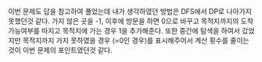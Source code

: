 이번 문제도 답을 참고하여 풀었는데 내가 생각하였던 방법은 DFS에서 DP로 나아가지 못했던것 같다. 가지 않은 곳을 -1, 이후에 방문을 하면 0으로 바꾸고 목적지까지의 도착 가능여부를 따지고 목적지에 가는 경우 1을 추가해준다. 또한 중간에 탐색을 하여서 갔었지만 목적지까지 가지 못하였을 경우 (=0인 경우)를 표시해주어서 계산 횟수를 줄이는 것이 이번 문제의 포인트였던것 같다.
